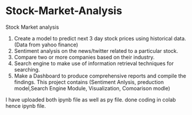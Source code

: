 # Stock-Market-Analysis
Stock Market analysis
1. Create a model to predict next 3 day stock prices using historical data. (Data from yahoo finance)
2. Sentiment analysis on the news/twitter related to a particular stock.
3. Compare two or more companies based on their industry.
4. Search engine to make use of information retrieval techniques for searching.
5. Make a Dashboard to produce comprehensive reports and compile the findings.
This project contains (Sentiment Anlysis, preduction model,Search Engine Module, Visualization,
Comoarison modle)

I have uploaded both ipynb file as well as py file.
done coding in colab hence ipynb file.
